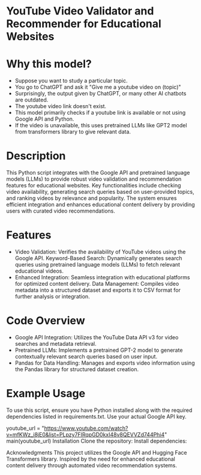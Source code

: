 # YouTube Video Validator and Recommender for Educational Websites

# Why this model?
* Suppose you want to study a particular topic.
* You go to ChatGPT and ask it "Give me a youtube video on (topic)"
* Surprisingly, the output given by ChatGPT, or many other AI chatbots are outdated.
* The youtube video link doesn't exist.
* This model primarily checks if a youtube link is available or not using Google API and Python.
* If the video is unavailable, this uses pretrained LLMs like GPT2 model from transformers library to give relevant data.
  
# Description

This Python script integrates with the Google API and pretrained language models (LLMs) to provide robust video validation and recommendation features for educational websites. Key functionalities include checking video availability, generating search queries based on user-provided topics, and ranking videos by relevance and popularity. The system ensures efficient integration and enhances educational content delivery by providing users with curated video recommendations.

# Features
* Video Validation: Verifies the availability of YouTube videos using the Google API.
Keyword-Based Search: Dynamically generates search queries using pretrained language models (LLMs) to fetch relevant educational videos.
* Enhanced Integration: Seamless integration with educational platforms for optimized content delivery.
Data Management: Compiles video metadata into a structured dataset and exports it to CSV format for further analysis or integration.


# Code Overview
* Google API Integration: Utilizes the YouTube Data API v3 for video searches and metadata retrieval.
* Pretrained LLMs: Implements a pretrained GPT-2 model to generate contextually relevant search queries based on user input.
* Pandas for Data Handling: Manages and exports video information using the Pandas library for structured dataset creation.
  
# Example Usage
To use this script, ensure you have Python installed along with the required dependencies listed in requirements.txt. Use your actual Google API key.


youtube_url = "https://www.youtube.com/watch?v=mfKWz_i8jE0&list=PLpzy7FIRqpGD0kxI48v8QEVVZd744Phi4"
main(youtube_url)
Installation
Clone the repository:
Install dependencies:


Acknowledgments
This project utilizes the Google API and Hugging Face Transformers library.
Inspired by the need for enhanced educational content delivery through automated video recommendation systems.
